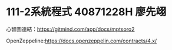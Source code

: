# 111-2系統程式 40871228H 廖先翊
心智圖連結：https://gitmind.com/app/docs/mptsoro2

OpenZeppeline:https://docs.openzeppelin.com/contracts/4.x/
